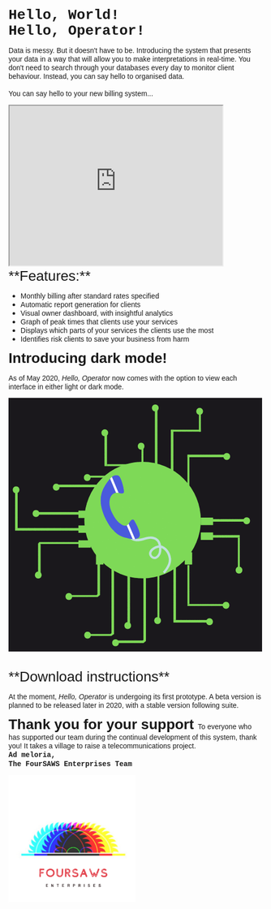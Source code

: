  <span style="font-family:Courier; font-size:2em;"> **Hello, World!** </span> <br>
 <span style="font-family:Courier; font-size:2em;"> **Hello, Operator!** </span> 

<span style="font-family:Helvetica; font-size:1em;"> Data is messy. But it doesn't have to be. Introducing the system that presents your data in a way that will allow you to make interpretations in real-time. You don't need to search through your databases every day to monitor client behaviour. Instead, you can say hello to organised data.</span> <br>
<br>
<span style="font-family:Helvetica; font-size:1em;">You can say hello to your new billing system...</span>

<iframe width="420" height="315"
src="https://www.youtube.com/embed/ZOkvADbDS60">
</iframe>

<br>
 <span style="font-family:Helvetica; font-size:2em;"> **Features:** </span> 
 
- <span style="font-family:Helvetica; font-size:1em;">Monthly billing after standard rates specified</span>
- <span style="font-family:Helvetica; font-size:1em;">Automatic report generation for clients</span>
- <span style="font-family:Helvetica; font-size:1em;">Visual owner dashboard, with insightful analytics</span>
- <span style="font-family:Helvetica; font-size:1em;">Graph of peak times that clients use your services</span>
- <span style="font-family:Helvetica; font-size:1em;">Displays which parts of your services the clients use the most</span>
- <span style="font-family:Helvetica; font-size:1em;">Identifies risk clients to save your business from harm</span>

 <span style="font-family:Helvetica; font-size:2em;"> **Introducing dark mode!** </span> 

<span style="font-family:Helvetica; font-size:1em;">As of May 2020, *Hello, Operator* now comes with the option to view each interface in either light or dark mode. </span>

![](logo.gif)


<br>
 <span style="font-family:Helvetica; font-size:2em;"> **Download instructions** </span> 

<span style="font-family:Helvetica; font-size:1em;">At the moment, <span> *Hello, Operator* </span> is undergoing its first prototype. A beta version is planned to be released later in 2020, with a stable version following suite.</span>
<br>

 <span style="font-family:Helvetica; font-size:2em;"> **Thank you for your support** </span> 
 <span style="font-family:Helvetica; font-size:1em;">To everyone who has supported our team during the continual development of this system, thank you! It takes a village to raise a telecommunications project.</span>
 <br>
 <span style="font-family:Courier; font-size:1em;"> **Ad meloria,** </span> <br>
  <span style="font-family:Courier; font-size:1em;"> **The FourSAWS Enterprises Team** </span> 

<img src="FSELogo.png" class="center" style="width:250px;height:250px;">
